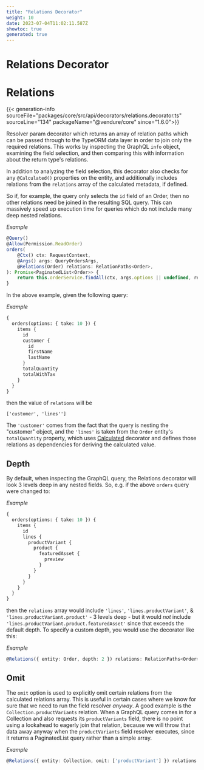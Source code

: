```yaml
---
title: "Relations Decorator"
weight: 10
date: 2023-07-04T11:02:11.587Z
showtoc: true
generated: true
---
```

<!-- This file was generated from the Vendure source. Do not modify. Instead, re-run the "docs:build" script -->

# Relations Decorator
<div class="symbol">


# Relations

{{< generation-info sourceFile="packages/core/src/api/decorators/relations.decorator.ts" sourceLine="134" packageName="@vendure/core" since="1.6.0">}}

Resolver param decorator which returns an array of relation paths which can be passed through
to the TypeORM data layer in order to join only the required relations. This works by inspecting
the GraphQL `info` object, examining the field selection, and then comparing this with information
about the return type's relations.

In addition to analyzing the field selection, this decorator also checks for any `@Calculated()`
properties on the entity, and additionally includes relations from the `relations` array of the calculated
metadata, if defined.

So if, for example, the query only selects the `id` field of an Order, then no other relations need
be joined in the resulting SQL query. This can massively speed up execution time for queries which do
not include many deep nested relations.

*Example*

```TypeScript
@Query()
@Allow(Permission.ReadOrder)
orders(
    @Ctx() ctx: RequestContext,
    @Args() args: QueryOrdersArgs,
    @Relations(Order) relations: RelationPaths<Order>,
): Promise<PaginatedList<Order>> {
    return this.orderService.findAll(ctx, args.options || undefined, relations);
}
```

In the above example, given the following query:

*Example*

```GraphQL
{
  orders(options: { take: 10 }) {
    items {
      id
      customer {
        id
        firstName
        lastName
      }
      totalQuantity
      totalWithTax
    }
  }
}
```
then the value of `relations` will be

```
['customer', 'lines'']
```
The `'customer'` comes from the fact that the query is nesting the "customer" object, and the `'lines'` is taken
from the `Order` entity's `totalQuantity` property, which uses <a href='/typescript-api/data-access/calculated#calculated'>Calculated</a> decorator and defines those relations as dependencies
for deriving the calculated value.

## Depth

By default, when inspecting the GraphQL query, the Relations decorator will look 3 levels deep in any nested fields. So, e.g. if
the above `orders` query were changed to:

*Example*

```GraphQL
{
  orders(options: { take: 10 }) {
    items {
      id
      lines {
        productVariant {
          product {
            featuredAsset {
              preview
            }
          }
        }
      }
    }
  }
}
```
then the `relations` array would include `'lines'`, `'lines.productVariant'`, & `'lines.productVariant.product'` - 3 levels deep - but it would
_not_ include `'lines.productVariant.product.featuredAsset'` since that exceeds the default depth. To specify a custom depth, you would
use the decorator like this:

*Example*

```TypeScript
@Relations({ entity: Order, depth: 2 }) relations: RelationPaths<Order>,
```

## Omit

The `omit` option is used to explicitly omit certain relations from the calculated relations array. This is useful in certain
cases where we know for sure that we need to run the field resolver _anyway_. A good example is the `Collection.productVariants` relation.
When a GraphQL query comes in for a Collection and also requests its `productVariants` field, there is no point using a lookahead to eagerly
join that relation, because we will throw that data away anyway when the `productVariants` field resolver executes, since it returns a
PaginatedList query rather than a simple array.

*Example*

```TypeScript
@Relations({ entity: Collection, omit: ['productVariant'] }) relations: RelationPaths<Collection>,
```

</div>

